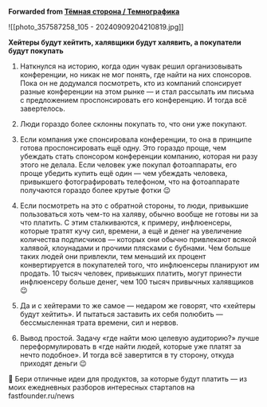 **Forwarded from [Тёмная сторона / Темнографика](https://t.me/temno/6239)**

![[photo_357587258_105 - 20240909204210819.jpg]]

**Хейтеры будут хейтить, халявщики будут халявить, а покупатели будут покупать**

1. Наткнулся на историю, когда один чувак решил организовывать конференции, но никак не мог понять, где найти на них спонсоров. Пока он не додумался посмотреть, кто из компаний спонсирует разные конференции на этом рынке — и стал рассылать им письма с предложением проспонсировать его конференцию. И тогда всё завертелось.

2. Люди гораздо более склонны покупать то, что они уже покупают.

3. Если компания уже спонсировала конференции, то она в принципе готова проспонсировать ещё одну. Это гораздо проще, чем убеждать стать спонсором конференции компанию, которая ни разу этого не делала. Если человек уже покупал фотоаппараты, его проще убедить купить ещё один — чем убеждать человека, привыкшего фотографировать телефоном, что на фотоаппарате получаются гораздо более крутые фотки 😉 

4. Если посмотреть на это с обратной стороны, то люди, привыкшие пользоваться хоть чем-то на халяву, обычно вообще не готовы ни за что платить. С этим сталкиваются, к примеру, инфлюенсеры, которые тратят кучу сил, времени, а ещё и денег на увеличение количества подписчиков — которых они обычно привлекают всякой халявой, клоунадами и прочими плясками с бубнами. Чем больше таких людей они привлекли, тем меньший их процент конвертируется в покупателей того, что инфлюенсеры планируют им продать. 10 тысяч человек, привыкших платить, могут принести инфлюенсеру больше денег, чем 100 тысяч привычных халявщиков 😉 

5. Да и с хейтерами то же самое — недаром же говорят, что «хейтеры будут хейтить». И пытаться заставить их себя полюбить — бессмысленная трата времени, сил и нервов.

6. Вывод простой. Задачу «где найти мою целевую аудиторию?» лучше переформулировать в «где найти людей, которые уже платят за нечто подобное». И тогда всё завертится в ту сторону, откуда приходят деньги 😉 

💪 Бери отличные идеи для продуктов, за которые будут платить — из моих ежедневных разборов интересных стартапов на fastfounder.ru/news